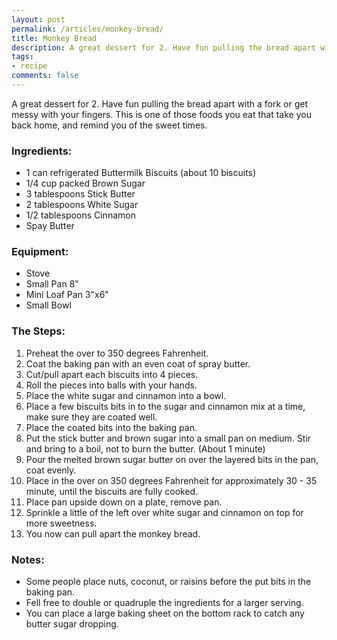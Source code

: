 ```yaml
---
layout: post
permalink: /articles/monkey-bread/
title: Monkey Bread
description: A great dessert for 2. Have fun pulling the bread apart with a fork or get messy with your fingers.
tags:
- recipe
comments: false
---
```


<p>A great dessert for 2. Have fun pulling the bread apart with a fork or get messy with your fingers. This is one of those foods you eat that take you back home, and remind you of the sweet times.</p>

<h3>Ingredients:</h3>
<ul>
  <li>1 can refrigerated Buttermilk Biscuits (about 10 biscuits)</li>
  <li>1/4 cup packed Brown Sugar</li>
  <li>3 tablespoons Stick Butter</li>
  <li>2 tablespoons White Sugar</li>
  <li>1/2 tablespoons Cinnamon</li>
  <li>Spay Butter</li>
</ul>

<h3>Equipment:</h3>
<ul>
  <li>Stove</li>
  <li>Small Pan 8"</li>
  <li>Mini Loaf Pan 3"x6"</li>
  <li>Small Bowl</li>
</ul>

<h3>The Steps:</h3>
<ol>
  <li>Preheat the over to 350 degrees Fahrenheit.</li>
  <li>Coat the baking pan with an even coat of spray butter.</li>
  <li>Cut/pull apart each biscuits into 4 pieces.</li>
  <li>Roll the pieces into balls with your hands.</li>
  <li>Place the white sugar and cinnamon into a bowl.</li>
  <li>Place a few biscuits bits in to the sugar and cinnamon mix at a time, make sure they are coated well.</li>
  <li>Place the coated bits into the baking pan.</li>
  <li>Put the stick butter and brown sugar into a small pan on medium. Stir and bring to a boil, not to burn the butter. (About 1 minute)</li>
  <li>Pour the melted brown sugar butter on over the layered bits in the pan, coat evenly.</li>
  <li>Place in the over on 350 degrees Fahrenheit for approximately 30 - 35 minute, until the biscuits are fully cooked.</li>
  <li>Place pan upside down on a plate, remove pan.</li>
  <li>Sprinkle a little of the left over white sugar and cinnamon on top for more sweetness.</li>
  <li>You now can pull apart the monkey bread.</li>
</ol>

<h3>Notes:</h3>
<ul>
  <li>Some people place nuts, coconut, or raisins before the put bits in the baking pan.</li>
  <li>Fell free to double or quadruple the ingredients for a larger serving.</li>
  <li>You can place a large baking sheet on the bottom rack to catch any butter sugar dropping.</li>
</ul>
